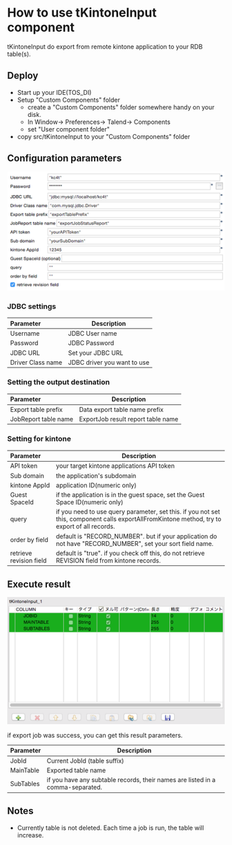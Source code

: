 # How to use tKintoneInput component

tKintoneInput do export from remote kintone application to your RDB table(s).

## Deploy

* Start up your IDE(TOS_DI)
* Setup "Custom Components" folder
    * create a "Custom Components" folder somewhere handy on your disk.
    * In Window-> Preferences-> Talend-> Components
    * set "User component folder"
* copy src/tKintoneInput to your "Custom Components" folder

## Configuration parameters

![configuration](images/config.png)

### JDBC settings

| Parameter | Description |
|:----------|-------------|
| Username | JDBC User name |
| Password | JDBC Password |
| JDBC URL | Set your JDBC URL |
| Driver Class name | JDBC driver you want to use |

### Setting the output destination

| Parameter | Description |
|:----------|-------------|
| Export table prefix | Data export table name prefix |
| JobReport table name | ExportJob result report table name |

### Setting for kintone

| Parameter | Description |
|:----------|-------------|
| API token | your target kintone applications API token |
| Sub domain | the application's subdomain |
| kintone AppId | application ID(numeric only) |
| Guest SpaceId | if the application is in the guest space, set the Guest Space ID(numeric only) |
| query | if you need to use query parameter, set this. if you not set this, component calls exportAllFromKintone method, try to export of all records. |
| order by field | default is "RECORD_NUMBER". but if your application do not have "RECORD_NUMBER", set your sort field name. |
| retrieve revision field | default is "true". if you check off this, do not retrieve REVISION field from kintone records. |

## Execute result

![schema](images/schema.png)

if export job was success, you can get this result parameters.

| Parameter | Description |
|:----------|-------------|
| JobId | Current JobId (table suffix) |
| MainTable | Exported table name |
| SubTables | if you have any subtable records, their names are listed in a comma-separated. |

## Notes

* Currently table is not deleted. Each time a job is run, the table will increase.